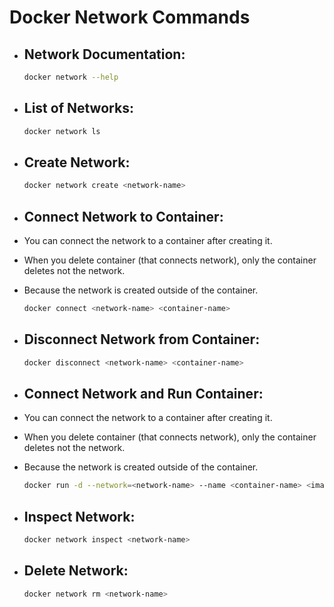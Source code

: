 # Docker Network Commands

* ## Network Documentation:

    ```bash
    docker network --help
    ```
    
* ## List of Networks:

    ```bash
    docker network ls
    ```

* ## Create Network:

    ```bash
    docker network create <network-name>
    ```

* ## Connect Network to Container:

- You can connect the network to a container after creating it.
- When you delete container (that connects network), only the container deletes not the network.
- Because the network is created outside of the container.

    ```bash
    docker connect <network-name> <container-name>
    ```
    
* ## Disconnect Network from Container:

    ```bash
    docker disconnect <network-name> <container-name>
    ```

* ## Connect Network and Run Container:

- You can connect the network to a container after creating it.
- When you delete container (that connects network), only the container deletes not the network.
- Because the network is created outside of the container.

    ```bash
    docker run -d --network=<network-name> --name <container-name> <image-name>
    ```

* ## Inspect Network:

    ```bash
    docker network inspect <network-name>
    ```

* ## Delete Network:

    ```bash
    docker network rm <network-name>
    ```